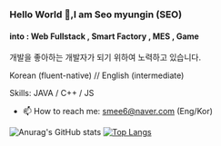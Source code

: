 ### Hello World 👋,I am Seo myungin (SEO)
#### into : Web Fullstack , Smart Factory , MES , Game

개발을 좋아하는 개발자가 되기 위하여 노력하고 있습니다.

Korean (fluent-native) // English (intermediate)

Skills: JAVA / C++ / JS

- 📫 How to reach me: smee6@naver.com (Eng/Kor) 

![Anurag's GitHub stats](https://github-readme-stats.vercel.app/api?username=smee6&show_icons=true&theme=radical)   [![Top Langs](https://github-readme-stats.vercel.app/api/top-langs/?username=smee6&layout=compact)](https://github.com/anuraghazra/github-readme-stats)




